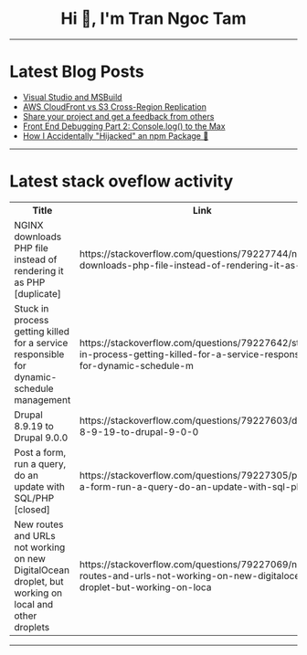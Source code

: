 <h1 align="center">Hi 👋, I'm Tran Ngoc Tam</h1>

---

# Latest Blog Posts 
<!-- BLOG-POST-LIST:START -->
- [Visual Studio and MSBuild](https://dev.to/junissen9/visual-studio-and-msbuild-3ijl)
- [AWS CloudFront vs S3 Cross-Region Replication](https://dev.to/megha_shivhare_5038dc1047/aws-cloudfront-vs-s3-cross-region-replication-o0f)
- [Share your project and get a feedback from others](https://dev.to/vbakhteev/share-your-project-and-get-a-feedback-from-others-ja3)
- [Front End Debugging Part 2: Console.log&lpar;&rpar; to the Max](https://dev.to/codenameone/front-end-debugging-part-2-consolelog-to-the-max-5704)
- [How I Accidentally &quot;Hijacked&quot; an npm Package 🚨](https://dev.to/aurimarl/how-i-accidentally-hijacked-an-npm-package-198e)
<!-- BLOG-POST-LIST:END -->

---

# Latest stack oveflow activity
<table>
  <tr><th>Title</th><th>Link</th></tr>
  <!-- STACKOVERFLOW:START --><tr><td>NGINX downloads PHP file instead of rendering it as PHP [duplicate]</td><td>https://stackoverflow.com/questions/79227744/nginx-downloads-php-file-instead-of-rendering-it-as-php</td></tr><tr><td>Stuck in process getting killed for a service responsible for dynamic-schedule management</td><td>https://stackoverflow.com/questions/79227642/stuck-in-process-getting-killed-for-a-service-responsible-for-dynamic-schedule-m</td></tr><tr><td>Drupal 8.9.19 to Drupal 9.0.0</td><td>https://stackoverflow.com/questions/79227603/drupal-8-9-19-to-drupal-9-0-0</td></tr><tr><td>Post a form, run a query, do an update with SQL/PHP [closed]</td><td>https://stackoverflow.com/questions/79227305/post-a-form-run-a-query-do-an-update-with-sql-php</td></tr><tr><td>New routes and URLs not working on new DigitalOcean droplet, but working on local and other droplets</td><td>https://stackoverflow.com/questions/79227069/new-routes-and-urls-not-working-on-new-digitalocean-droplet-but-working-on-loca</td></tr><!-- STACKOVERFLOW:END -->
</table>

---


